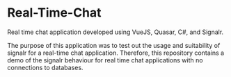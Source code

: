 # Real-Time-Chat

Real time chat application developed using VueJS, Quasar, C#, and Signalr.

The purpose of this application was to test out the usage and suitability of signalr for a real-time chat application. Therefore, this repository contains a demo of the signalr behaviour for real time chat applications with no connections to databases.
